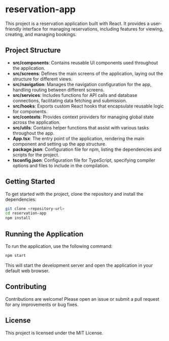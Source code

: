 # reservation-app

This project is a reservation application built with React. It provides a user-friendly interface for managing reservations, including features for viewing, creating, and managing bookings.

## Project Structure

- **src/components**: Contains reusable UI components used throughout the application.
- **src/screens**: Defines the main screens of the application, laying out the structure for different views.
- **src/navigation**: Manages the navigation configuration for the app, handling routing between different screens.
- **src/services**: Includes functions for API calls and database connections, facilitating data fetching and submission.
- **src/hooks**: Exports custom React hooks that encapsulate reusable logic for components.
- **src/contexts**: Provides context providers for managing global state across the application.
- **src/utils**: Contains helper functions that assist with various tasks throughout the app.
- **App.tsx**: The entry point of the application, rendering the main component and setting up the app structure.
- **package.json**: Configuration file for npm, listing the dependencies and scripts for the project.
- **tsconfig.json**: Configuration file for TypeScript, specifying compiler options and files to include in the compilation.

## Getting Started

To get started with the project, clone the repository and install the dependencies:

```bash
git clone <repository-url>
cd reservation-app
npm install
```

## Running the Application

To run the application, use the following command:

```bash
npm start
```

This will start the development server and open the application in your default web browser.

## Contributing

Contributions are welcome! Please open an issue or submit a pull request for any improvements or bug fixes.

## License

This project is licensed under the MIT License.
